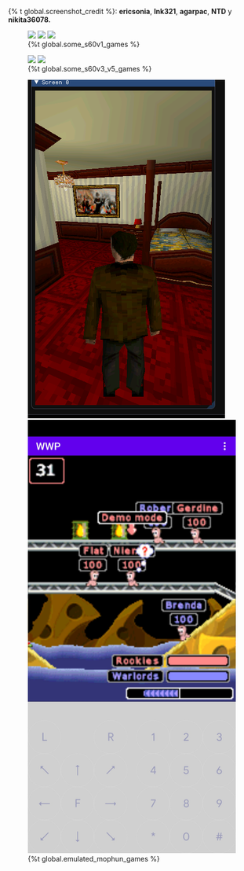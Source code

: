 {% t global.screenshot_credit %}: **ericsonia**, **Ink321**, **agarpac**, **NTD** y **nikita36078.**

<figure class="third">
	<img src="/assets/shots/showreel.gif">
	<img src="/assets/shots/bia.png">
	<img src="/assets/shots/3ta.png">
	<figcaption>{%t global.some_s60v1_games %}</figcaption>
</figure>

<figure class="half">
	<img src="/assets/shots/creebies.png">
	<img src="/assets/shots/fifa.png">
	<figcaption>{%t global.some_s60v3_v5_games %}</figcaption>
</figure>

<figure class="half">
	<img src="/assets/shots/mophun.png">
	<img src="/assets/shots/mophun2.jpg">
	<figcaption>{%t global.emulated_mophun_games %}</figcaption>
</figure>
